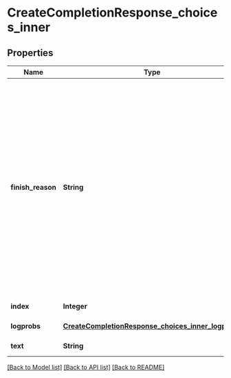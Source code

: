 # CreateCompletionResponse_choices_inner
## Properties

| Name | Type | Description | Notes |
|------------ | ------------- | ------------- | -------------|
| **finish\_reason** | **String** | The reason the model stopped generating tokens. This will be &#x60;stop&#x60; if the model hit a natural stop point or a provided stop sequence, &#x60;length&#x60; if the maximum number of tokens specified in the request was reached, or &#x60;content_filter&#x60; if content was omitted due to a flag from our content filters.  | [default to null] |
| **index** | **Integer** |  | [default to null] |
| **logprobs** | [**CreateCompletionResponse_choices_inner_logprobs**](CreateCompletionResponse_choices_inner_logprobs.md) |  | [default to null] |
| **text** | **String** |  | [default to null] |

[[Back to Model list]](../README.md#documentation-for-models) [[Back to API list]](../README.md#documentation-for-api-endpoints) [[Back to README]](../README.md)

